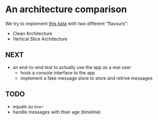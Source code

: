 # An architecture comparison
We try to implement [this kata](https://github.com/sandromancuso/social_networking_kata) with two different "flavours":

* Clean Architecture
* Vertical Slice Architecture

## NEXT
* an end-to-end test to actually use the app as a real user
    * hook a console interface to the app
    * implement a fake message store to store and retrive messages

## TODO
* equals su `User`
* handle messages with their age (timeline)